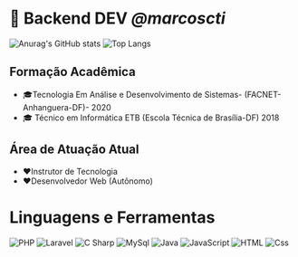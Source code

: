 # :boy: Backend DEV _@marcoscti_

![Anurag's GitHub stats](https://github-readme-stats.vercel.app/api?username=marcoscti&show_icons=true&theme=radical)&nbsp;![Top Langs](https://github-readme-stats.vercel.app/api/top-langs/?username=anuraghazra&layout=compact)

## Formação Acadêmica
* :mortar_board:Tecnologia Em Análise e Desenvolvimento de Sistemas- (FACNET- Anhanguera-DF)- 2020
* :mortar_board: Técnico em Informática ETB (Escola Técnica de Brasília-DF) 2018
## Área de Atuação Atual
* :heart:Instrutor de Tecnologia
* :heart:Desenvolvedor Web (Autônomo)
# Linguagens e Ferramentas
<p>
  <img alt="PHP" src="https://img.shields.io/badge/Php-777BB4?logo=php&logoColor=white&style=for-the-badge" />
  <img alt="Laravel" src="https://img.shields.io/badge/laravel-F05340?logo=laravel&logoColor=white&style=for-the-badge" />
  <img alt="C Sharp" src="https://img.shields.io/badge/C%23-239120?logo=c-sharp&logoColor=white&style=for-the-badge" />
  <img alt="MySql" src="https://img.shields.io/badge/mysql-4479A1?logo=mysql&logoColor=white&style=for-the-badge" />
  <img alt="Java" src="https://img.shields.io/badge/java-007396?logo=java&logoColor=white&style=for-the-badge" />
  <img alt="JavaScript" src="https://img.shields.io/badge/JavaScript-F7DF1E?logo=javascript&logoColor=white&style=for-the-badge" />
  <img alt="HTML" src="https://img.shields.io/badge/HTML-E34F26?logo=html5&logoColor=white&style=for-the-badge" />
  <img alt="Css" src="https://img.shields.io/badge/CSS-1572B6?logo=css3&logoColor=white&style=for-the-badge" />
</p>
